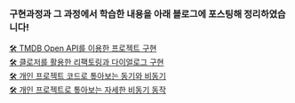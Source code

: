 ### 구현과정과 그 과정에서 학습한 내용을 아래 블로그에 포스팅해 정리하였습니다!
[🛠️ TMDB Open API를 이용한 프로젝트 구현](https://velog.io/@harry21/TMDB-Open-API%EB%A5%BC-%EC%9D%B4%EC%9A%A9%ED%95%9C-%ED%86%A0%EC%9D%B4-%ED%94%84%EB%A1%9C%EC%A0%9D%ED%8A%B8)      
[🛠️ 클로저를 활용한 리팩토링과 다이얼로그 구현](https://velog.io/@harry21/%ED%81%B4%EB%A1%9C%EC%A0%80%EB%A5%BC-%ED%99%9C%EC%9A%A9%ED%95%9C-%EB%A6%AC%ED%8C%A9%ED%86%A0%EB%A7%81%EA%B3%BC-%EB%8B%A4%EC%9D%B4%EC%96%BC%EB%A1%9C%EA%B7%B8-%EA%B5%AC%ED%98%84)   
[🛠️ 개인 프로젝트 코드로 톺아보는 동기와 비동기](https://velog.io/@harry21/%ED%94%84%EB%A1%9C%EC%A0%9D%ED%8A%B8-%EC%BD%94%EB%93%9C%EB%A1%9C-%ED%86%BA%EC%95%84%EB%B3%B4%EB%8A%94-JavaScript-1)   
[🛠️ 개인 프로젝트로 톺아보는 자세한 비동기 동작](https://velog.io/@harry21/%EA%B0%9C%EC%9D%B8-%ED%94%84%EB%A1%9C%EC%A0%9D%ED%8A%B8%EB%A1%9C-%ED%86%BA%EC%95%84%EB%B3%B4%EB%8A%94-%EC%9E%90%EC%84%B8%ED%95%9C-%EB%B9%84%EB%8F%99%EA%B8%B0-%EB%8F%99%EC%9E%91)


